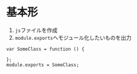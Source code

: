 # 基本形

1. `js`ファイルを作成
2. `module.exports`へモジュール化したいものを出力

```
var SomeClass = function () {

};
module.exports = SomeClass;
```
